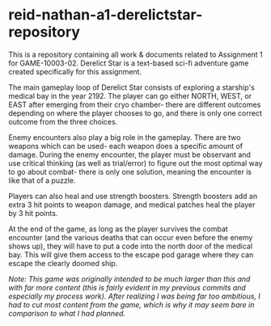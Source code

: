 # reid-nathan-a1-derelictstar-repository
This is a repository containing all work &amp; documents related to Assignment 1 for GAME-10003-02. Derelict Star is a text-based sci-fi adventure game created specifically for this assignment.

The main gameplay loop of Derelict Star consists of exploring a starship's medical bay in the year 2192. The player can go either NORTH, WEST, or EAST after emerging from their cryo chamber- there are different outcomes depending on where the player chooses to go, and there is only one correct outcome from the three choices.

Enemy encounters also play a big role in the gameplay. There are two weapons which can be used- each weapon does a specific amount of damage. During the enemy encounter, the player must be observant and use critical thinking (as well as trial/error) to figure out the most optimal way to go about combat- there is only one solution, meaning the encounter is like that of a puzzle. 

Players can also heal and use strength boosters. Strength boosters add an extra 3 hit points to weapon damage, and medical patches heal the player by 3 hit points. 

At the end of the game, as long as the player survives the combat encounter (and the various deaths that can occur even before the enemy shows up), they will have to put a code into the north door of the medical bay. This will give them access to the escape pod garage where they can escape the clearly doomed ship. 

*Note: This game was originally intended to be much larger than this and with far more content (this is fairly evident in my previous commits and especially my process work). After realizing I was being far too ambitious, I had to cut most content from the game, which is why it may seem bare in comparison to what I had planned.*
